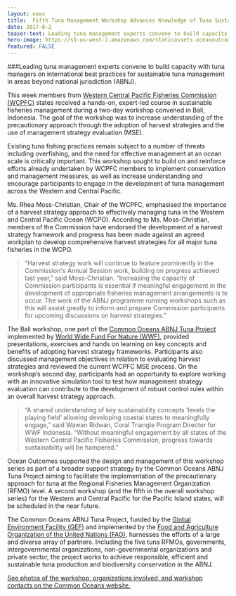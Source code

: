 ```yaml
---
layout: news
title:  Fifth Tuna Management Workshop Advances Knowledge of Tuna Sustainability in the Pacific Ocean
date: 2017-8-2
teaser-text: Leading tuna management experts convene to build capacity with tuna managers on international best practices for sustainable tuna management in areas beyond national jurisdiction (ABNJ).
hero-image: https://s3-us-west-2.amazonaws.com/staticassets.oceanoutcomes.org/news+and+analysis/hero+images/tuna-management-workshop-bali.jpg
featured: FALSE
---
```

###Leading tuna management experts convene to build capacity with tuna managers on international best practices for sustainable tuna management in areas beyond national jurisdiction (ABNJ).

This week members from <a href="https://www.wcpfc.int/" target="_blank">Western Central Pacific Fisheries Commission (WCPFC)</a> states received a hands-on, expert-led course in sustainable fisheries management during a two-day workshop convened in Bali, Indonesia. The goal of the workshop was to increase understanding of the precautionary approach through the adoption of harvest strategies and the use of management strategy evaluation (MSE).

Existing tuna fishing practices remain subject to a number of threats including overfishing, and the need for effective management at an ocean scale is critically important. This workshop sought to build on and reinforce efforts already undertaken by WCPFC members to implement conservation and management measures, as well as increase understanding and encourage participants to engage in the development of tuna management across the Western and Central Pacific. 

Ms. Rhea Moss-Christian, Chair of the WCPFC, emphasised the importance of a harvest strategy approach to effectively managing tuna in the Western and Central Pacific Ocean (WCPO). According to Ms. Moss-Christian, members of the Commission have endorsed the development of a harvest strategy framework and progress has been made against an agreed workplan to develop comprehensive harvest strategies for all major tuna fisheries in the WCPO. 

> “Harvest strategy work will continue to feature prominently in the Commission's Annual Session work, building on progress achieved last year,” said Moss-Christian. “Increasing the capacity of Commission participants is essential if meaningful engagement in the development of appropriate fisheries management arrangements is to occur. The work of the ABNJ programme running workshops such as this will assist greatly to inform and prepare Commission participants for upcoming discussions on harvest strategies.”

The Bali workshop, one part of the <a href="http://www.fao.org/in-action/commonoceans/" target="_blank">Common Oceans ABNJ Tuna Project</a> implemented by <a href="http://wwf.panda.org/" target="_blank">World Wide Fund For Nature (WWF)</a>, provided presentations, exercises and hands on learning on key concepts and benefits of adopting harvest strategy frameworks. Participants also discussed management objectives in relation to evaluating harvest strategies and reviewed the current WCPFC MSE process. On the workshop’s second day, participants had an opportunity to explore working with an innovative simulation tool to test how management strategy evaluation can contribute to the development of robust control rules within an overall harvest strategy approach.

> “A shared understanding of key sustainability concepts ‘levels the playing field’ allowing developing coastal states to meaningfully engage,” said Wawan Ridwan, Coral Triangle Program Director for WWF Indonesia. “Without meaningful engagement by all states of the Western Central Pacific Fisheries Commission, progress towards sustainability will be hampered.”

Ocean Outcomes supported the design and management of this workshop series as part of a broader support strategy by the Common Oceans ABNJ Tuna Project aiming to facilitate the implementation of the precautionary approach for tuna at the Regional Fisheries Management Organization (RFMO) level. A second workshop (and the fifth in the overall workshop series) for the Western and Central Pacific for the Pacific Island states, will be scheduled in the near future. 

The Common Oceans ABNJ Tuna Project, funded by the <a href="https://www.thegef.org/" target="_blank">Global Environment Facility (GEF)</a> and implemented by the <a href="http://www.fao.org/home/en/" target="_blank">Food and Agriculture Organization of the United Nations (FAO)</a>, harnesses the efforts of a large and diverse array of partners. Including the five tuna RFMOs, governments, intergovernmental organizations, non-governmental organizations and private sector, the project works to achieve responsible, efficient and sustainable tuna production and biodiversity conservation in the ABNJ. 

<a href="http://www.fao.org/in-action/commonoceans/news/en/" target="_blank">See photos of the workshop, organizations involved, and workshop contacts on the Common Oceans website.</a>
